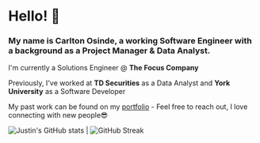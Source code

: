# Hello! 👋

### My name is Carlton Osinde, a working Software Engineer with a background as a Project Manager & Data Analyst. 
I'm currently a Solutions Engineer @ **The Focus Company**

Previously, I've worked at **TD Securities** as a Data Analyst and **York University** as a Software Developer

My past work can be found on my [portfolio](https://carltonosinde.com/) - Feel free to reach out, I love connecting with new people😎


![Justin's GitHub stats](https://github-readme-stats.vercel.app/api?username=carltonosinde&count_private=true&theme=onedark)    |  ![GitHub Streak](https://github-readme-streak-stats.herokuapp.com/?user=carltonosinde&theme=dark)
